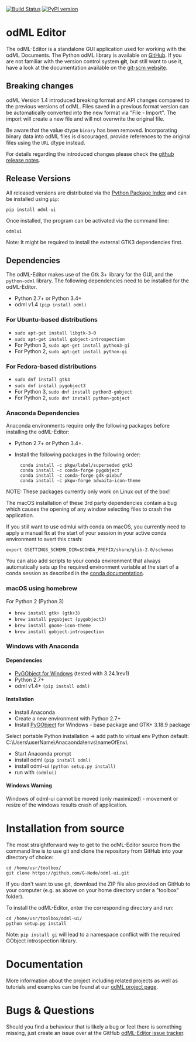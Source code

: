 [![Build Status](https://travis-ci.org/G-Node/odml-ui.svg?branch=master)](https://travis-ci.org/G-Node/odml-ui)
[![PyPI version](https://img.shields.io/pypi/v/odml-ui.svg)](https://pypi.org/project/odML-UI/)


# odML Editor

The odML-Editor is a standalone GUI application used for working with the odML Documents. 
The Python odML library is available on [GitHub](https://github.com/G-Node/python-odml).
If you are not familiar with the version control system **git**, but still want to use it, 
have a look at the documentation available on the [git-scm website](https://git-scm.com/).

## Breaking changes

odML Version 1.4 introduced breaking format and API changes compared to the previous
versions of odML. Files saved in a previous format version can be automatically
converted into the new format via "File - Import". The import will create a new file
and will not overwrite the original file.

Be aware that the value dtype `binary` has been removed. Incorporating binary
data into odML files is discouraged, provide references to the original files using the
`URL` dtype instead.

For details regarding the introduced changes please check the [github release notes](
https://github.com/G-Node/odml-ui/releases).


## Release Versions

All released versions are distributed via the [Python Package Index](
https://pypi.org/project/odML-UI) and can be installed using `pip`:

    pip install odml-ui

Once installed, the program can be activated via the command line:

    odmlui

Note: It might be required to install the external GTK3 dependencies first.


## Dependencies

The odML-Editor makes use of the Gtk 3+ library for the GUI, and the 
`python-odml` library. The following dependencies need to be installed 
for the odML-Editor.

* Python 2.7+ or Python 3.4+
* odml v1.4  `(pip install odml)`


### For Ubuntu-based distributions

* `sudo apt-get install libgtk-3-0`
* `sudo apt-get install gobject-introspection`
* For Python 3, `sudo apt-get install python3-gi`
* For Python 2, `sudo apt-get install python-gi`


### For Fedora-based distributions

* `sudo dnf install gtk3`
* `sudo dnf install pygobject3`
* For Python 3, `sudo dnf install python3-gobject`
* For Python 2, `sudo dnf install python-gobject`


### Anaconda Dependencies

Anaconda environments require only the following packages before installing the odML-Editor:

* Python 2.7+ or Python 3.4+.
* Install the following packages in the following order:

        conda install -c pkgw/label/superseded gtk3
        conda install -c conda-forge pygobject
        conda install -c conda-forge gdk-pixbuf
        conda install -c pkgw-forge adwaita-icon-theme

NOTE: These packages currently only work on Linux out of the box!

The macOS installation of these 3rd party dependencies contain a bug which causes
the opening of any window selecting files to crash the application.

If you still want to use odmlui with conda on macOS, you currently need to
apply a manual fix at the start of your session in your active conda environment
to avert this crash:

`export GSETTINGS_SCHEMA_DIR=$CONDA_PREFIX/share/glib-2.0/schemas`

You can also add scripts to your conda environment that always automatically sets up the
required environment variable at the start of a conda session as described in the 
[conda documentation](
https://conda.io/docs/user-guide/tasks/manage-environments.html#macos-linux-save-env-variables).


### macOS using homebrew

For Python 2 (Python 3)

* `brew install gtk+ (gtk+3)`
* `brew install pygobject (pygobject3)`
* `brew install gnome-icon-theme`
* `brew install gobject-introspection`


### Windows with Anaconda

#### Dependencies

* [PyGObject for Windows](
   https://sourceforge.net/projects/pygobjectwin32/files>) (tested with 3.24.1rev1)
* Python 2.7+
* odml v1.4+ `(pip install odml)`


#### Installation

* Install Anaconda
* Create a new environment with Python 2.7+
* Install [PyGObject](
  https://pygobject.readthedocs.io/en/latest/getting_started.html)
  for Windows - base package and GTK+ 3.18.9 package

Select portable Python installation -> add path to virtual env Python default:
C:\Users\userName\Anacaonda\envs\nameOfEnv\

* Start Anaconda prompt
* install odml `(pip install odml)`
* install odml-ui `(python setup.py install)`
* run with `(odmlui)`

#### Windows Warning

Windows of odml-ui cannot be moved (only maximized) - movement or resize of the windows
results crash of application.


# Installation from source

The most straightforward way to get to the odML-Editor source from
the command line is to use git and clone the repository from GitHub
into your directory of choice:

    cd /home/usr/toolbox/
    git clone https://github.com/G-Node/odml-ui.git

If you don't want to use git, download the ZIP file also provided on
GitHub to your computer (e.g. as above on your home directory under a "toolbox" folder).

To install the odML-Editor, enter the corresponding directory and run:

    cd /home/usr/toolbox/odml-ui/
    python setup.py install

Note: `pip install gi` will lead to a namespace conflict with the
required GObject introspection library.


# Documentation

More information about the project including related projects as well as tutorials and
examples can be found at our [odML project page](https://g-node.github.io/python-odml).


# Bugs & Questions

Should you find a behaviour that is likely a bug or feel there is something missing,
just create an issue over at the GitHub [odML-Editor issue tracker](
https://github.com/G-Node/odml-ui/issues).
